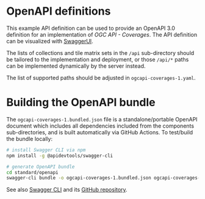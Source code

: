 # OpenAPI definitions

This example API definition can be used to provide an OpenAPI 3.0 definition for an implementation of _OGC API - Coverages_.
The API definition can be visualized with [SwaggerUI](https://petstore.swagger.io/?url=https://raw.githubusercontent.com/opengeospatial/ogcapi-coverages/master/standard/openapi/ogcapi-coverages-1.bundled.json).

The lists of collections and tile matrix sets in the `/api` sub-directory should be tailored to the implementation and deployment, or those `/api/*` paths can be implemented dynamically by the server instead.

The list of supported paths should be adjusted in `ogcapi-coverages-1.yaml`.

# Building the OpenAPI bundle

The `ogcapi-coverages-1.bundled.json` file is a standalone/portable OpenAPI document which includes all dependencies included from the components sub-directories, and is built automatically via GitHub Actions.  To test/build the bundle locally:

```bash
# install Swagger CLI via npm
npm install -g @apidevtools/swagger-cli

# generate OpenAPI bundle
cd standard/openapi
swagger-cli bundle -o ogcapi-coverages-1.bundled.json ogcapi-coverages-1.yaml
```

See also [Swagger CLI](https://apitools.dev/swagger-cli/) and its [GitHub repository](https://github.com/APIDevTools/swagger-cli).
